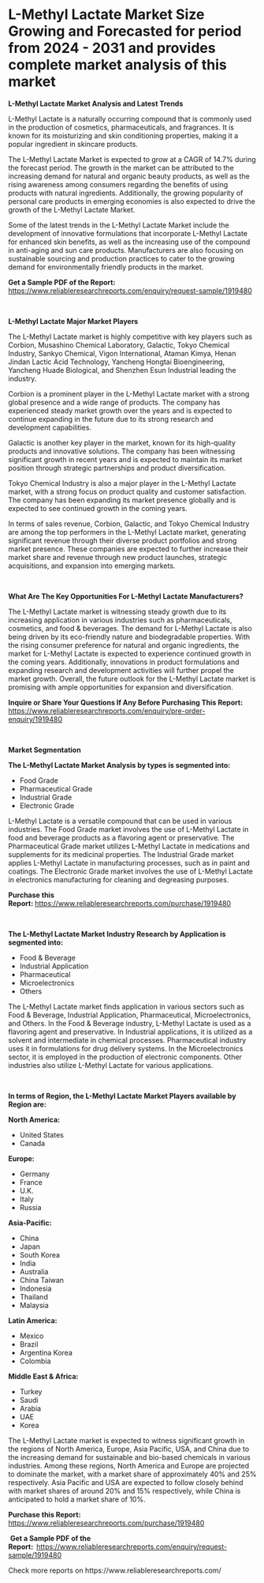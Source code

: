 <p><h1>L-Methyl Lactate Market Size Growing and Forecasted for period from 2024 - 2031 and provides complete market analysis of this market</h1></p><p><strong>L-Methyl Lactate Market Analysis and Latest Trends</strong></p>
<p><p>L-Methyl Lactate is a naturally occurring compound that is commonly used in the production of cosmetics, pharmaceuticals, and fragrances. It is known for its moisturizing and skin conditioning properties, making it a popular ingredient in skincare products.</p><p>The L-Methyl Lactate Market is expected to grow at a CAGR of 14.7% during the forecast period. The growth in the market can be attributed to the increasing demand for natural and organic beauty products, as well as the rising awareness among consumers regarding the benefits of using products with natural ingredients. Additionally, the growing popularity of personal care products in emerging economies is also expected to drive the growth of the L-Methyl Lactate Market.</p><p>Some of the latest trends in the L-Methyl Lactate Market include the development of innovative formulations that incorporate L-Methyl Lactate for enhanced skin benefits, as well as the increasing use of the compound in anti-aging and sun care products. Manufacturers are also focusing on sustainable sourcing and production practices to cater to the growing demand for environmentally friendly products in the market.</p></p>
<p><strong>Get a Sample PDF of the Report:&nbsp;</strong> <a href="https://www.reliableresearchreports.com/enquiry/request-sample/1919480">https://www.reliableresearchreports.com/enquiry/request-sample/1919480</a></p>
<p>&nbsp;</p>
<p><strong>L-Methyl Lactate Major Market Players</strong></p>
<p><p>The L-Methyl Lactate market is highly competitive with key players such as Corbion, Musashino Chemical Laboratory, Galactic, Tokyo Chemical Industry, Sankyo Chemical, Vigon International, Ataman Kimya, Henan Jindan Lactic Acid Technology, Yancheng Hongtai Bioengineering, Yancheng Huade Biological, and Shenzhen Esun Industrial leading the industry. </p><p>Corbion is a prominent player in the L-Methyl Lactate market with a strong global presence and a wide range of products. The company has experienced steady market growth over the years and is expected to continue expanding in the future due to its strong research and development capabilities.</p><p>Galactic is another key player in the market, known for its high-quality products and innovative solutions. The company has been witnessing significant growth in recent years and is expected to maintain its market position through strategic partnerships and product diversification.</p><p>Tokyo Chemical Industry is also a major player in the L-Methyl Lactate market, with a strong focus on product quality and customer satisfaction. The company has been expanding its market presence globally and is expected to see continued growth in the coming years.</p><p>In terms of sales revenue, Corbion, Galactic, and Tokyo Chemical Industry are among the top performers in the L-Methyl Lactate market, generating significant revenue through their diverse product portfolios and strong market presence. These companies are expected to further increase their market share and revenue through new product launches, strategic acquisitions, and expansion into emerging markets.</p></p>
<p>&nbsp;</p>
<p><strong>What Are The Key Opportunities For L-Methyl Lactate Manufacturers?</strong></p>
<p><p>The L-Methyl Lactate market is witnessing steady growth due to its increasing application in various industries such as pharmaceuticals, cosmetics, and food & beverages. The demand for L-Methyl Lactate is also being driven by its eco-friendly nature and biodegradable properties. With the rising consumer preference for natural and organic ingredients, the market for L-Methyl Lactate is expected to experience continued growth in the coming years. Additionally, innovations in product formulations and expanding research and development activities will further propel the market growth. Overall, the future outlook for the L-Methyl Lactate market is promising with ample opportunities for expansion and diversification.</p></p>
<p><strong>Inquire or Share Your Questions If Any Before Purchasing This Report:</strong> <a href="https://www.reliableresearchreports.com/enquiry/pre-order-enquiry/1919480">https://www.reliableresearchreports.com/enquiry/pre-order-enquiry/1919480</a></p>
<p>&nbsp;</p>
<p><strong>Market Segmentation</strong></p>
<p><strong>The L-Methyl Lactate Market Analysis by types is segmented into:</strong></p>
<p><ul><li>Food Grade</li><li>Pharmaceutical Grade</li><li>Industrial Grade</li><li>Electronic Grade</li></ul></p>
<p><p>L-Methyl Lactate is a versatile compound that can be used in various industries. The Food Grade market involves the use of L-Methyl Lactate in food and beverage products as a flavoring agent or preservative. The Pharmaceutical Grade market utilizes L-Methyl Lactate in medications and supplements for its medicinal properties. The Industrial Grade market applies L-Methyl Lactate in manufacturing processes, such as in paint and coatings. The Electronic Grade market involves the use of L-Methyl Lactate in electronics manufacturing for cleaning and degreasing purposes.</p></p>
<p><strong>Purchase this Report:&nbsp;</strong><a href="https://www.reliableresearchreports.com/purchase/1919480">https://www.reliableresearchreports.com/purchase/1919480</a></p>
<p>&nbsp;</p>
<p><strong>The L-Methyl Lactate Market Industry Research by Application is segmented into:</strong></p>
<p><ul><li>Food & Beverage</li><li>Industrial Application</li><li>Pharmaceutical</li><li>Microelectronics</li><li>Others</li></ul></p>
<p><p>The L-Methyl Lactate market finds application in various sectors such as Food & Beverage, Industrial Application, Pharmaceutical, Microelectronics, and Others. In the Food & Beverage industry, L-Methyl Lactate is used as a flavoring agent and preservative. In Industrial applications, it is utilized as a solvent and intermediate in chemical processes. Pharmaceutical industry uses it in formulations for drug delivery systems. In the Microelectronics sector, it is employed in the production of electronic components. Other industries also utilize L-Methyl Lactate for various applications.</p></p>
<p>&nbsp;</p>
<p><strong>In terms of Region, the L-Methyl Lactate Market Players available by Region are:</strong></p>
<p>
    <p> <strong> North America: </strong>
        <ul>
            <li>United States</li>
            <li>Canada</li>
        </ul>
        </p> 
    <p> <strong> Europe: </strong>
        <ul>
            <li>Germany</li>
            <li>France</li>
            <li>U.K.</li>
            <li>Italy</li>
            <li>Russia</li>
        </ul>
        </p> 
    <p> <strong> Asia-Pacific: </strong>
        <ul>
            <li>China</li>
            <li>Japan</li>
            <li>South Korea</li>
            <li>India</li>
            <li>Australia</li>
            <li>China Taiwan</li>
            <li>Indonesia</li>
            <li>Thailand</li>
            <li>Malaysia</li>
        </ul>
        </p> 
    <p> <strong> Latin America: </strong>
        <ul>
            <li>Mexico</li>
            <li>Brazil</li>
            <li>Argentina Korea</li>
            <li>Colombia</li>
        </ul>
        </p> 
    <p> <strong> Middle East & Africa: </strong>
        <ul>
            <li>Turkey</li>
            <li>Saudi</li>
            <li>Arabia</li>
            <li>UAE</li>
            <li>Korea</li>
        </ul>
    </p>
    </p>
<p><p>The L-Methyl Lactate market is expected to witness significant growth in the regions of North America, Europe, Asia Pacific, USA, and China due to the increasing demand for sustainable and bio-based chemicals in various industries. Among these regions, North America and Europe are projected to dominate the market, with a market share of approximately 40% and 25% respectively. Asia Pacific and USA are expected to follow closely behind with market shares of around 20% and 15% respectively, while China is anticipated to hold a market share of 10%.</p></p>
<p><strong>Purchase this Report: </strong><a href="https://www.reliableresearchreports.com/purchase/1919480">https://www.reliableresearchreports.com/purchase/1919480</a></p>
<p>&nbsp;<strong>Get a Sample PDF of the Report:&nbsp;&nbsp;</strong><a href="https://www.reliableresearchreports.com/enquiry/request-sample/1919480">https://www.reliableresearchreports.com/enquiry/request-sample/1919480</a></p>
<p><strong></strong></p>
<p>Check more reports on https://www.reliableresearchreports.com/</p>